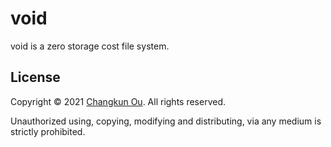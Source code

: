 # void

void is a zero storage cost file system.

## License

Copyright &copy; 2021 [Changkun Ou](https://changkun.de). All rights reserved.

Unauthorized using, copying, modifying and distributing, via any medium
is strictly prohibited.